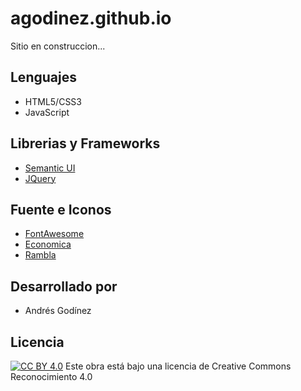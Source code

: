 agodinez.github.io
=================
Sitio en construccion...

## Lenguajes ##
* HTML5/CSS3
* JavaScript

## Librerias y Frameworks ##
* [Semantic UI](http://semantic-ui.com/)
* [JQuery](http://jquery.com/)

## Fuente e Iconos ##
* [FontAwesome](http://fortawesome.github.io/Font-Awesome/)
* [Economica](https://www.google.com/fonts/specimen/Economica)
* [Rambla](https://www.google.com/fonts/specimen/Rambla)

## Desarrollado por ##
* Andrés Godínez

## Licencia ##
[![CC BY 4.0](https://i.creativecommons.org/l/by/4.0/88x31.png)](http://creativecommons.org/licenses/by/4.0/)
Este obra está bajo una licencia de Creative Commons Reconocimiento 4.0